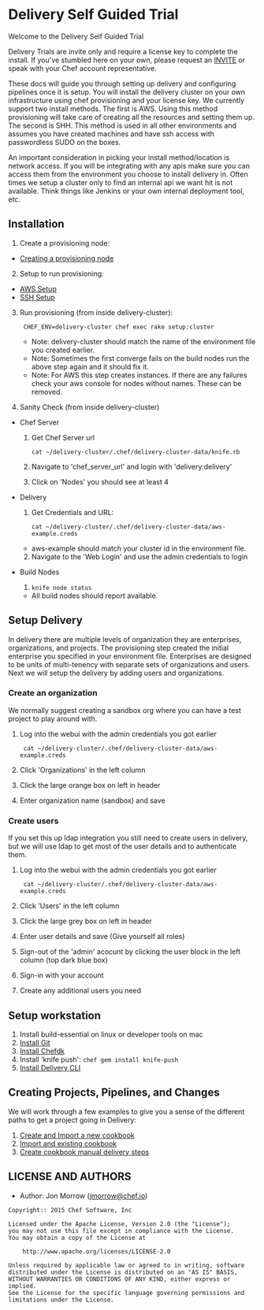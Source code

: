 # Delivery Self Guided Trial

Welcome to the Delivery Self Guided Trial

Delivery Trials are invite only and require a license key to complete
the install. If you've stumbled here on your own, please request an
[INVITE](https://www.chef.io/delivery/) or speak with your Chef
account representative.

These docs will guide you through setting up delivery and configuring
pipelines once it is setup. You will install the delivery cluster on
your own infrastructure using chef provisioning and your license
key. We currently support two install methods. The first is AWS. Using
this method provisioning will take care of creating all the resources
and setting them up. The second is SHH. This method is used in all
other environments and assumes you have created machines and have ssh
access with passwordless SUDO on the boxes.

An important consideration in picking your install method/location is
network access. If you will be integrating with any apis make sure you
can access them from the environment you choose to install delivery
in. Often times we setup a cluster only to find an internal api we
want hit is not available. Think things like Jenkins or your own
internal deployment tool, etc.

## Installation
1. Create a provisioning node:
  * [Creating a provisioning node](provisioning_node.md)
2. Setup to run provisioning:
  * [AWS Setup](aws.md)
  * [SSH Setup](ssh.md)
3. Run provisioning (from inside delivery-cluster):

        CHEF_ENV=delivery-cluster chef exec rake setup:cluster

    * Note: delivery-cluster should match the name of the environment
      file you created earlier.
    * Note: Sometimes the first converge fails on the build nodes run
      the above step again and it should fix it.
    * Note: For AWS this step creates instances. If there are any
      failures check your aws console for nodes without names. These
      can be removed.

4. Sanity Check (from inside delivery-cluster)
  * Chef Server
    1. Get Chef Server url

        ```cat ~/delivery-cluster/.chef/delivery-cluster-data/knife.rb```

    2. Navigate to 'chef_server_url' and login with 'delivery:delivery'
    3. Click on 'Nodes' you should see at least 4
  * Delivery
    1. Get Credentials and URL:

        ```cat ~/delivery-cluster/.chef/delivery-cluster-data/aws-example.creds```

      * aws-example should match your cluster id in the environment file.
    2. Navigate to the 'Web Login' and use the admin credentials to login
  * Build Nodes
    1. ```knife node status```
      * All build nodes should report available.

## Setup Delivery

In delivery there are multiple levels of organization they are
enterprises, organizations, and projects. The provisioning step
created the initial enterprise you specified in your environment
file. Enterprises are designed to be units of multi-tenency with
separate sets of organizations and users. Next we will setup the
delivery by adding users and organizations.

### Create an organization

We normally suggest creating a sandbox org where you can have a test
project to play around with.

1. Log into the webui with the admin credentials you got earlier

        cat ~/delivery-cluster/.chef/delivery-cluster-data/aws-example.creds
       
2. Click 'Organizations' in the left column
3. Click the large orange box on left in header
4. Enter organization name (sandbox) and save

### Create users

If you set this up ldap integration you still need to create users in
delivery, but we will use ldap to get most of the user details and to
authenticate them.

1. Log into the webui with the admin credentials you got earlier

        cat ~/delivery-cluster/.chef/delivery-cluster-data/aws-example.creds
       
2. Click 'Users' in the left column
3. Click the large grey box on left in header
4. Enter user details and save (Give yourself all roles)
5. Sign-out of the 'admin' acocunt by clicking the user block in the
   left column (top dark blue box)
6. Sign-in with your account
7. Create any additional users you need

## Setup workstation

1. Install build-essential on linux or developer tools on mac
2. [Install Git](http://git-scm.com/book/en/v2/Getting-Started-Installing-Git)
3. [Install Chefdk](https://downloads.chef.io/chef-dk/)
4. Install 'knife push': ```chef gem install knife-push```
5. [Install Delivery CLI](install_cli.md)

## Creating Projects, Pipelines, and Changes

We will work through a few examples to give you a sense of the
different paths to get a project going in Delivery:

1. [Create and Import a new cookbook](new_cookbook.md)
2. [Import and existing cookbook](import_cookbook.md)
3. [Create cookbook manual delivery steps](new_cookbook_manual.md)

## LICENSE AND AUTHORS
- Author: Jon Morrow (<jmorrow@chef.io>)

```text
Copyright:: 2015 Chef Software, Inc

Licensed under the Apache License, Version 2.0 (the "License");
you may not use this file except in compliance with the License.
You may obtain a copy of the License at

    http://www.apache.org/licenses/LICENSE-2.0

Unless required by applicable law or agreed to in writing, software
distributed under the License is distributed on an "AS IS" BASIS,
WITHOUT WARRANTIES OR CONDITIONS OF ANY KIND, either express or implied.
See the License for the specific language governing permissions and
limitations under the License.
```
